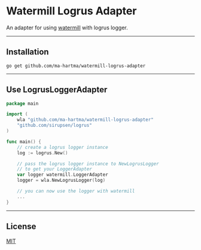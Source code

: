 # Watermill Logrus Adapter
An adapter for using [watermill](https://github.com/ThreeDotsLabs/watermill) with logrus logger.

***

## Installation
```
go get github.com/ma-hartma/watermill-logrus-adapter
```

***

## Use LogrusLoggerAdapter

```go
package main

import (
    wla "github.com/ma-hartma/watermill-logrus-adapter"
	"github.com/sirupsen/logrus"
)

func main() {
    // create a logrus logger instance
    log := logrus.New()

    // pass the logrus logger instance to NewLogrusLogger
    // to get your LoggerAdapter
    var logger watermill.LoggerAdapter
    logger = wla.NewLogrusLogger(log)

    // you can now use the logger with watermill
    ...
}
```

***

## License

[MIT](https://github.com/ma-hartma/watermill-logrus-adapter/raw/main/LICENSE)

